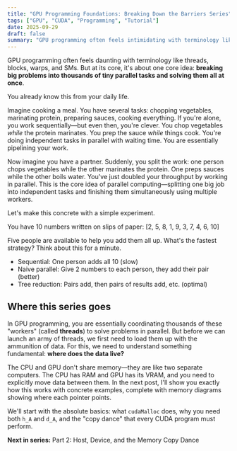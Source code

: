 ```yaml
---
title: "GPU Programming Foundations: Breaking Down the Barriers Series"
tags: ["GPU", "CUDA", "Programming", "Tutorial"]
date: 2025-09-29
draft: false
summary: "GPU programming often feels intimidating with terminology like threads, blocks, warps, and SMs. But at its core, it's about one beautiful idea: breaking big problems into thousands of tiny parallel tasks."
---
```


GPU programming often feels daunting with terminology like threads, blocks, warps, and SMs. But at its core, it's about one core idea: **breaking big problems into thousands of tiny parallel tasks and solving them all at once**.

You already know this from your daily life. 

Imagine cooking a meal. You have several tasks: chopping vegetables, marinating protein, preparing sauces, cooking everything. If you're alone, you work sequentially—but even then, you're clever. You chop vegetables *while* the protein marinates. You prep the sauce *while* things cook. You're doing independent tasks in parallel with waiting time. You are essentially pipelining your work. 

Now imagine you have a partner. Suddenly, you split the work: one person chops vegetables while the other marinates the protein. One preps sauces while the other boils water. You've just doubled your throughput by working in parallel. This is the core idea of parallel computing—splitting one big job into independent tasks and finishing them simultaneously using multiple workers.
 
Let's make this concrete with a simple experiment. 

You have 10 numbers written on slips of paper: [2, 5, 8, 1, 9, 3, 7, 4, 6, 10]

Five people are available to help you add them all up. What's the fastest strategy? Think about this for a minute.

- Sequential: One person adds all 10 (slow)
- Naive parallel: Give 2 numbers to each person, they add their pair (better)
- Tree reduction: Pairs add, then pairs of results add, etc. (optimal)


## Where this series goes

In GPU programming, you are essentially coordinating thousands of these "workers" (called **threads**) to solve problems in parallel. But before we can launch an army of threads, we first need to load them up with the ammunition of data. For this, we need to understand something fundamental: **where does the data live?**

The CPU and GPU don't share memory—they are like two separate computers. The CPU has RAM and GPU has its VRAM, and you need to explicitly move data between them. In the next post, I'll show you exactly how this works with concrete examples, complete with memory diagrams showing where each pointer points. 

We'll start with the absolute basics: what `cudaMalloc` does, why you need both `h_A` and `d_A`, and the "copy dance" that every CUDA program must perform.

**Next in series:** Part 2: Host, Device, and the Memory Copy Dance